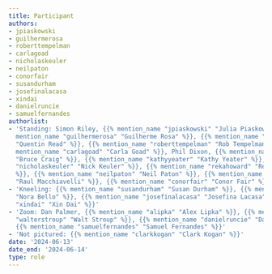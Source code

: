 ```yaml
---
title: Participant
authors:
- jpiaskowski
- guilhermerosa
- roberttempelman
- carlagoad
- nicholaskeuler
- neilpaton
- conorfair
- susandurham
- josefinalacasa
- xindai
- danielruncie
- samuelfernandes
authorlist:
- 'Standing: Simon Riley, {{% mention_name "jpiaskowski" "Julia Piaskowski" %}}, {{%
  mention_name "guilhermerosa" "Guilherme Rosa" %}}, {{% mention_name "quentinread"
  "Quentin Read" %}}, {{% mention_name "roberttempelman" "Rob Tempelman" %}}, {{%
  mention_name "carlagoad" "Carla Goad" %}}, Phil Dixon, {{% mention_name "brucecraig"
  "Bruce Craig" %}}, {{% mention_name "kathyyeater" "Kathy Yeater" %}}, {{% mention_name
  "nicholaskeuler" "Nick Keuler" %}}, {{% mention_name "rekahoward" "Reka Howard"
  %}}, {{% mention_name "neilpaton" "Neil Paton" %}}, {{% mention_name "raulmacchiavelli"
  "Raul Macchiavelli" %}}, {{% mention_name "conorfair" "Conor Fair" %}}'
- 'Kneeling: {{% mention_name "susandurham" "Susan Durham" %}}, {{% mention_name "norabello"
  "Nora Bello" %}}, {{% mention_name "josefinalacasa" "Josefina Lacasa" %}}, {{% mention_name
  "xindai" "Xin Dai" %}}'
- 'Zoom: Dan Palmer, {{% mention_name "alipka" "Alex Lipka" %}}, {{% mention_name
  "walterstroup" "Walt Stroup" %}}, {{% mention_name "danielruncie" "Dan Runcie" %}},
  {{% mention_name "samuelfernandes" "Samuel Fernandes" %}}'
- 'Not pictured: {{% mention_name "clarkkogan" "Clark Kogan" %}}'
date: '2024-06-13'
date_end: '2024-06-14'
type: role
---
```

